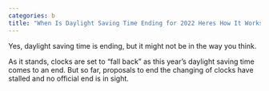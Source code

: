 ```yaml
---
categories: b
title: "When Is Daylight Saving Time Ending for 2022 Heres How It Works"
---
```


Yes, daylight saving time is ending, but it might not be in the way you think. 



As it stands, clocks are set to &#8220;fall back&#8221; as this year&#8217;s daylight saving time comes to an end. But so far, proposals to end the changing of clocks have stalled and no official end is in sight. 



